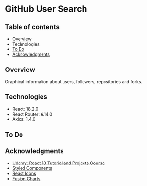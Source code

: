 # GitHub User Search

## Table of contents

- [Overview](#overview)
- [Technologies](#technologies)
- [To Do](#to-do)
- [Acknowledgments](#acknowledgments)

## Overview

Graphical information about users, followers, repositories and forks.

## Technologies

- React: 18.2.0
- React Router: 6.14.0
- Axios: 1.4.0

## To Do

## Acknowledgments
- [Udemy: React 18 Tutorial and Projects Course](https://www.udemy.com/course/react-tutorial-and-projects-course/)
- [Styled Components](https://styled-components.com/)
- [React Icons](https://react-icons.github.io/react-icons/)
- [Fusion Charts](https://www.fusioncharts.com/)
